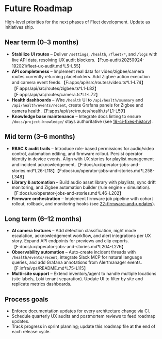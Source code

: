 # Future Roadmap

High-level priorities for the next phases of Fleet development. Update as initiatives ship.

## Near term (0–3 months)

- **Stabilize UI routes** – Deliver `/settings`, `/health`, `/fleet/*`, and `/logs` with live API data, resolving UX audit blockers.【F:ux-audit/20250924-192021/fleet-ux-audit.md†L5-L55】
- **API completeness** – Implement real data for video/zigbee/camera routes currently returning placeholders. Add Zigbee action execution and camera event feeds.【F:apps/api/src/routes/video.ts†L1-L74】【F:apps/api/src/routes/zigbee.ts†L1-L82】【F:apps/api/src/routes/camera.ts†L1-L72】
- **Health dashboards** – Wire `/health` UI to `/api/health/summary` and `/api/health/events/recent`, create Grafana panels for Zigbee and camera health.【F:apps/api/src/routes/health.ts†L1-L59】
- **Knowledge base maintenance** – Integrate docs linting to ensure `/docs/project-knowledge/` stays authoritative (see [16-ci-fixes-history](./16-ci-fixes-history.md)).

## Mid term (3–6 months)

- **RBAC & audit trails** – Introduce role-based permissions for audio/video control, automation editing, and firmware rollout. Persist operator identity in device events. Align with UX stories for playlist management and incident acknowledgement.【F:docs/ux/operator-jobs-and-stories.md†L26-L118】【F:docs/ux/operator-jobs-and-stories.md†L258-L348】
- **Library & automation** – Build audio asset library with playlists, sync drift monitoring, and Zigbee automation builder (rule engine + simulation).【F:docs/ux/operator-jobs-and-stories.md†L46-L202】
- **Firmware orchestration** – Implement firmware job pipeline with cohort rollout, rollback, and monitoring hooks (see [22-firmware-and-updates](./22-firmware-and-updates.md)).

## Long term (6–12 months)

- **AI camera features** – Add detection classification, night mode escalation, acknowledgement workflow, and alert integrations per UX story. Expand API endpoints for previews and clip exports.【F:docs/ux/operator-jobs-and-stories.md†L204-L276】
- **Observability automation** – Auto-create incident threads with `/health/events/recent`, integrate Slack MCP for natural language queries, and add Grafana annotations from Alertmanager events.【F:infra/vps/README.md†L75-L115】
- **Multi-site support** – Extend inventory/agent to handle multiple locations (site labels, Loki tenant separation). Update UI to filter by site and replicate metrics dashboards.

## Process goals

- Enforce documentation updates for every architecture change via CI. 
- Schedule quarterly UX audits and postmortem reviews to feed roadmap updates. 
- Track progress in sprint planning; update this roadmap file at the end of each release cycle.
